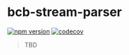 # bcb-stream-parser

[![npm version](https://badgen.net/npm/v/bcb-stream-parser)](https://www.npmjs.com/package/bcb-stream-parser)
[![codecov](https://codecov.io/gh/imcotton/bcb-stream-parser/branch/master/graph/badge.svg)](https://codecov.io/gh/imcotton/bcb-stream-parser)

> TBD

